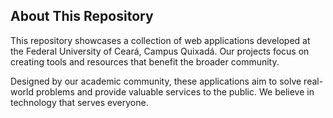 ## About This Repository

This repository showcases a collection of web applications developed at the Federal University of Ceará, Campus Quixadá. Our projects focus on creating tools and resources that benefit the broader community.

Designed by our academic community, these applications aim to solve real-world problems and provide valuable services to the public. We believe in technology that serves everyone.
